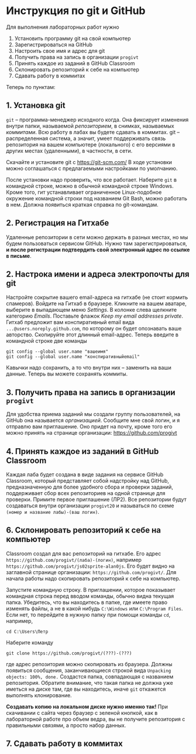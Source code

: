 # Инструкция по git и GitHub

Для выполнения лабораторных работ нужно

1. Установить программу git на свой компьютер
2. Зарегистрироваться на GitHub
3. Настроить свое имя и адрес для git
4. Получить права на запись в организации `progivt` 
5. Принять каждое из заданий в GitHub Classroom
6. Склонировать репозиторий к себе на компьютер
7. Сдавать работу в коммитах

Теперь по пунктам:

## 1. Установка git

`git` – программа-менеджер исходного когда. Она фиксирует изменения внутри папки, называемой *репозиторием*, в снимках, называемых *коммитами*. Всю работу в лабах вы будете сдавать в коммитах. git – распределенная система, а значит, умеет поддерживать связь репозитория на вашем компьютере (локального) с его версиями в других местах (удаленными), в частности, в сети.

Скачайте и установите git с https://git-scm.com/ В ходе установки можно соглашаться с предлагаемыми настройками по умолчанию.

После установки надо проверить, что все работает. Наберите `git` в командной строке, можно в обычной командной строке Windows. Кроме того, гит устанавливает ограниченное Linux-подобное окружение командной строки под названием Git Bash, можно работать в нем. Должна появиться краткая справка по git-командам.


## 2. Регистрация на Гитхабе

Удаленные репозитории в сети можно держать в разных местах, но мы будем пользоваться сервисом GitHub. Нужно там зарегистрироваться, **и после регистрации подтвердить свой электронный адрес по ссылке в письме**.


## 2. Настрока имени и адреса электропочты для git
Настройте сокрытие вашего email-адреса на гитхабе (не стоит кормить спамеров). Войдите на Гитхаб в браузере. Кликните на вашем аватаре, выберите в выпадающем меню *Settings*. В колонке слева щелкните категорию *Emails*. Поставьте флажок *Keep my email addresses private*. Гитхаб предложит вам конспиративный email вида `...@users.noreply.github.com`, по которому он будет опознавать ваше авторство. Скопируйте этот длинный email-адрес. Теперь введите в командной строке две команды
    
    git config --global user.name "вашеимя"
    git config --global user.name "конспиративныйemail"

Кавычки надо сохранить, а то что внутри них – заменить на ваши данные. Теперь вы можете сохранять коммиты.


## 3. Получить права на запись в организации `progivt` 

Для удобства приема заданий мы создали группу пользователей, на GitHub она называется *организацией*. Сообщите мне свой логин, и я отправлю вам приглашение. Оно придет на почту, кроме того его можно принять на странице организации: https://github.com/progivt


## 4. Принять каждое из заданий в GitHub Classroom

Каждая лаба будет создана в виде задания на сервисе GitHub Classroom, который представляет собой надстройку над GitHub, предназначенную для более удобного сбора и проверки заданий, поддерживает сбор всех репозиториев на одной странице для проверки. Примите первое приглашение (ЛР2). Все репозитории будут создаваться внутри организации `progivt20` и называться по схеме `(номер и название лабы)-(ваш логин)`. 


## 6. Склонировать репозиторий к себе на компьютер

Classroom создал для вас репозиторий на гитхабе. Его адрес `https://github.com/progivt/(лаба)-(логин)`, например `https://github.com/progivt/js02sprite-alan0js`. Его будет видно на заглавной странице организации: `https://github.com/progivt/`. Для начала работы надо скопировать репозиторий к себе на компьютер.

Запустите командную строку. В приглашении, которое показывает командная строка перед вводом команды, обычно видна текущая папка. Убедитесь, что вы находитесь в папке, где имеете право изменять файлы, а не в какой нибудь `C:\Windows` или `C:\Program Files`. Если нет, то перейдите в нужную папку при помощи команды `cd`, например,

    cd C:\Users\Петр

Наберите команду

    git clone https://github.com/progivt/(???)-(???)

где адрес репозитория можно скопировать из браузера. Должны появиться сообщения, заканчивающиеся строкой вида `Unpacking objects: 100%, done.` Создастся папка, совпадающая с названием репозитория. Обратите внимание, что такая папка не должна уже иметься на диске там, где вы находитесь, иначе `git` откажется выполнять клонирование.

**Создавать копию на локальном диске нужно именно так!** При скачивании с сайта через браузер с зеленой кнопкой, как в лабораторной работе про объем ведра, вы не получите репозитория с правильными связями, а просто набор данных.



## 7. Сдавать работу в коммитах


